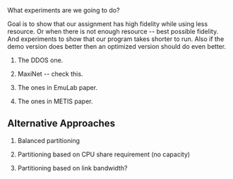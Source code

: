 What experiments are we going to do?

Goal is to show that our assignment has high fidelity while using less resource.
Or when there is not enough resource -- best possible fidelity.
And experiments to show that our program takes shorter to run.
Also if the demo version does better then an optimized version should do even better.

1. The DDOS one.

2. MaxiNet -- check this.

3. The ones in EmuLab paper.

4. The ones in METIS paper.

## Alternative Approaches

1. Balanced partitioning

2. Partitioning based on CPU share requirement (no capacity)

3. Partitioning based on link bandwidth?
